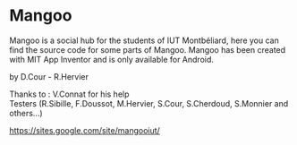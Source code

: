 Mangoo
======

Mangoo is a social hub for the students of IUT Montbéliard, here you can find the source code for some parts of Mangoo. Mangoo has been created with MIT App Inventor and is only available for Android.

by D.Cour - R.Hervier


Thanks to :
V.Connat for his help  
Testers (R.Sibille, F.Doussot, M.Hervier, S.Cour, S.Cherdoud, S.Monnier and others...)

https://sites.google.com/site/mangooiut/
